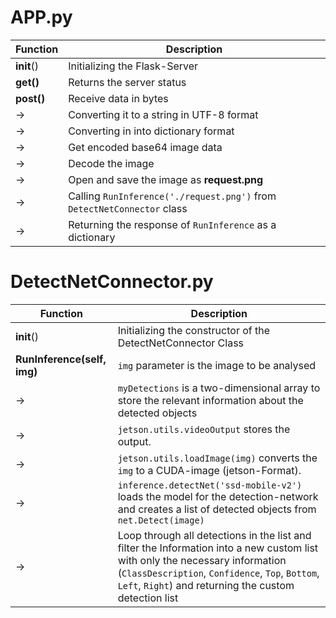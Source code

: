 # APP.py

Function | Description
--- | ---
__init__() | Initializing the Flask-Server
__get()__ | Returns the server status
__post()__ | Receive data in bytes 
->  | Converting it to a string in UTF-8 format
->  | Converting in into dictionary format
->  | Get encoded base64 image data
->  | Decode the image
->  | Open and save the image as **request.png**
->  | Calling `RunInference('./request.png')` from `DetectNetConnector` class
->  | Returning the response of `RunInference` as a dictionary

# DetectNetConnector.py

Function | Description
--- | ---
__init__() | Initializing the constructor of the DetectNetConnector Class 
__RunInference(self, img)__ | `img` parameter is the image to be analysed
-> | `myDetections` is a two-dimensional array to store the relevant information about the detected objects 
-> | `jetson.utils.videoOutput` stores the output. 
-> | `jetson.utils.loadImage(img)` converts the `img` to a CUDA-image (jetson-Format).
-> | `inference.detectNet('ssd-mobile-v2')` loads the model for the detection-network and creates a list of detected objects from `net.Detect(image)`
-> | Loop through all detections in the list and filter the Information into a new custom list with only the necessary information (`ClassDescription`, `Confidence`, `Top`, `Bottom`, `Left`, `Right`) and returning the custom detection list
